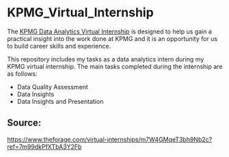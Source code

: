 # KPMG_Virtual_Internship

The [KPMG Data Analytics Virtual Internship](https://www.theforage.com/virtual-internships/theme/m7W4GMqeT3bh9Nb2c/KPMG-Data-Analytics-Virtual-Internship?ref=7m99dkPfXTbA3Y2Fb) is designed to help us gain a practical insight into the work done at KPMG and it is an opportunity for us to build career skills and experience. 

This repository includes my tasks as a data analytics intern during my KPMG virtual internship. The main tasks completed during the internship are as follows:
* Data Quality Assessment
* Data Insights
* Data Insights and Presentation


## Source:
https://www.theforage.com/virtual-internships/m7W4GMqeT3bh9Nb2c?ref=7m99dkPfXTbA3Y2Fb 
